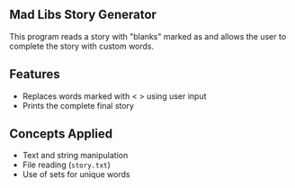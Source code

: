 ## Mad Libs Story Generator

This program reads a story with "blanks" marked as <word> and allows the user 
to complete the story with custom words.

## Features

- Replaces words marked with < > using user input
- Prints the complete final story

## Concepts Applied

- Text and string manipulation
- File reading (`story.txt`)
- Use of sets for unique words
